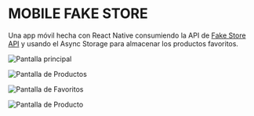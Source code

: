# MOBILE FAKE STORE

Una app móvil hecha con React Native consumiendo la API de [Fake Store API](https://fakestoreapi.com/) y usando el Async Storage para almacenar los productos favoritos.

![Pantalla principal](./images/01.jpeg)

![Pantalla de Productos](./images/04.jpeg)

![Pantalla de Favoritos](./images/03.jpeg)

![Pantalla de Producto](./images/02.jpeg)